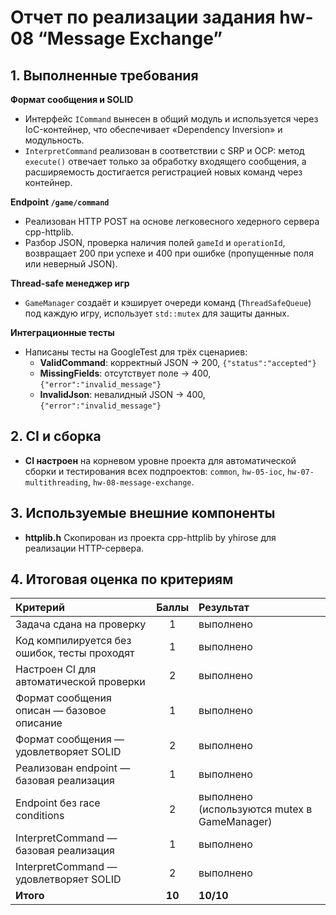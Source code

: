 # Отчет по реализации задания hw-08 “Message Exchange”

## 1. Выполненные требования

**Формат сообщения и SOLID**

- Интерфейс `ICommand` вынесен в общий модуль и используется через IoC-контейнер, что обеспечивает «Dependency Inversion» и модульность.
- `InterpretCommand` реализован в соответствии с SRP и OCP: метод `execute()` отвечает только за обработку входящего сообщения, а расширяемость достигается регистрацией новых команд через контейнер.

**Endpoint `/game/command`**

- Реализован HTTP POST на основе легковесного хедерного сервера cpp-httplib.
- Разбор JSON, проверка наличия полей `gameId` и `operationId`, возвращает 200 при успехе и 400 при ошибке (пропущенные поля или неверный JSON).

**Thread-safe менеджер игр**

- `GameManager` создаёт и кэширует очереди команд (`ThreadSafeQueue`) под каждую игру, использует `std::mutex` для защиты данных.

**Интеграционные тесты**

- Написаны тесты на GoogleTest для трёх сценариев:
    - **ValidCommand**: корректный JSON → 200, `{"status":"accepted"}`
    - **MissingFields**: отсутствует поле → 400, `{"error":"invalid_message"}`
    - **InvalidJson**: невалидный JSON → 400, `{"error":"invalid_message"}`


## 2. CI и сборка

- **CI настроен** на корневом уровне проекта для автоматической сборки и тестирования всех подпроектов: `common`, `hw-05-ioc`, `hw-07-multithreading`, `hw-08-message-exchange`.


## 3. Используемые внешние компоненты

- **httplib.h**
Скопирован из проекта cpp-httplib by yhirose для реализации HTTP-сервера.


## 4. Итоговая оценка по критериям

| Критерий | Баллы | Результат |
| :-- | :--: | :-- |
| Задача сдана на проверку | 1 | выполнено |
| Код компилируется без ошибок, тесты проходят | 1 | выполнено |
| Настроен CI для автоматической проверки | 2 | выполнено |
| Формат сообщения описан — базовое описание | 1 | выполнено |
| Формат сообщения — удовлетворяет SOLID | 2 | выполнено |
| Реализован endpoint — базовая реализация | 1 | выполнено |
| Endpoint без race conditions | 2 | выполнено (используются mutex в GameManager) |
| InterpretCommand — базовая реализация | 1 | выполнено |
| InterpretCommand — удовлетворяет SOLID | 2 | выполнено |
| **Итого** | **10** | **10/10** |
